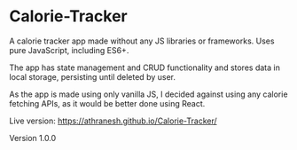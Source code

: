 # Calorie-Tracker
A calorie tracker app made without any JS libraries or frameworks. Uses pure JavaScript, including ES6+.

The app has state management and CRUD functionality and stores data in local storage, persisting until deleted by user.

As the app is made using only vanilla JS, I decided against using any calorie fetching APIs, as it would be better done using React.

Live version: https://athranesh.github.io/Calorie-Tracker/

Version 1.0.0
